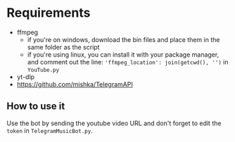 # Requirements
- ffmpeg
  - if you're on windows, download the bin files and place them in the same folder as the script
  - if you're using linux, you can install it with your package manager, and comment out the line: `'ffmpeg_location': join(getcwd(), '')` in `YouTube.py`
- yt-dlp
- https://github.com/mishka/TelegramAPI

## How to use it 
Use the bot by sending the youtube video URL and don't forget to edit the `token` in `TelegramMusicBot.py`.

